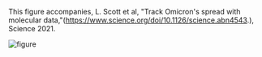This figure accompanies, L. Scott et al, "Track Omicron's spread with molecular data,"(https://www.science.org/doi/10.1126/science.abn4543.), Science 2021.

![figure](https://user-images.githubusercontent.com/59355/145404186-08eb4afc-3565-4e34-a491-7e9ed534b9a6.jpg)
